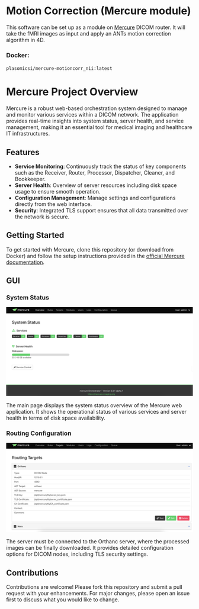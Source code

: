 # Motion Correction (Mercure module) 
This software can be set up as a module on [Mercure](https://mercure-imaging.org/docs/#) DICOM router. It will take the fMRI images as input and apply an ANTs motion correction algorithm in 4D. 

### Docker:
``plasomicsi/mercure-motioncorr_nii:latest``

# Mercure Project Overview

Mercure is a robust web-based orchestration system designed to manage and monitor various services within a DICOM network. The application provides real-time insights into system status, server health, and service management, making it an essential tool for medical imaging and healthcare IT infrastructures.

## Features

- **Service Monitoring**: Continuously track the status of key components such as the Receiver, Router, Processor, Dispatcher, Cleaner, and Bookkeeper.
- **Server Health**: Overview of server resources including disk space usage to ensure smooth operation.
- **Configuration Management**: Manage settings and configurations directly from the web interface.
- **Security**: Integrated TLS support ensures that all data transmitted over the network is secure.

## Getting Started

To get started with Mercure, clone this repository (or download from Docker) and follow the setup instructions provided in the [official Mercure documentation](https://mercure-imaging.org/docs/#).

## GUI

### System Status

![System Status](imgs/status.png)

The main page displays the system status overview of the Mercure web application. It shows the operational status of various services and server health in terms of disk space availability.

### Routing Configuration

![Routing Configuration](imgs/routing.png)

The server must be connected to the Orthanc server, where the processed images can be finally downloaded. It provides detailed configuration options for DICOM nodes, including TLS security settings.

## Contributions

Contributions are welcome! Please fork this repository and submit a pull request with your enhancements. For major changes, please open an issue first to discuss what you would like to change.
